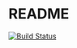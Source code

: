 # README
[![Build Status](https://travis-ci.com/jonnyom/Spotibot.svg?token=vFzLrqjgfQJxquAj89qx&branch=master)](https://travis-ci.com/jonnyom/Spotibot)